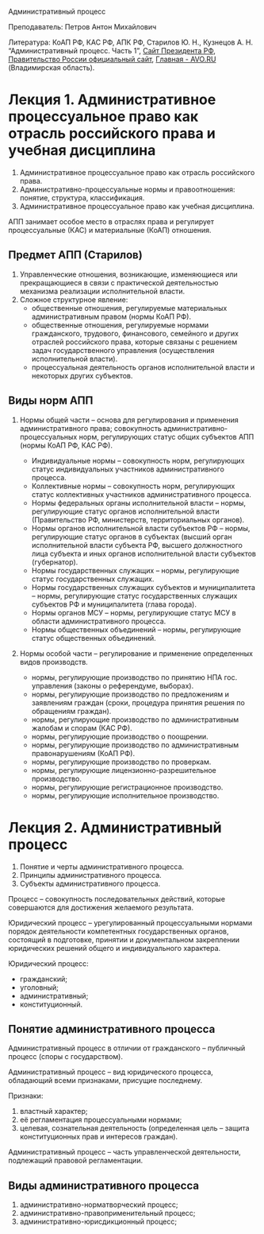 Административный процесс

Преподаватель: Петров Антон Михайлович

Литература: КоАП РФ, КАС РФ, АПК РФ, Старилов Ю. Н., Кузнецов А. Н. “Административный процесс. Часть 1”, [Сайт Президента РФ](http://www.kremlin.ru), [Правительство России официальный сайт](http://government.ru), [Главная - AVO.RU](https://avo.ru/) (Владимирская область).

# 	Лекция 1. Административное процессуальное право как отрасль российского права и учебная дисциплина

1. Административное процессуальное право как отрасль российского права.
2. Административно-процессуальные нормы и правоотношения: понятие, структура, классификация.
3. Административное процессуальное право как учебная дисциплина.

АПП занимает особое место в отраслях права и регулирует процессуальные (КАС) и материальные (КоАП) отношения.

## Предмет АПП (Старилов)

1. Управленческие отношения, возникающие, изменяющиеся или прекращающиеся в связи с практической деятельностью механизма реализации исполнительной власти.
2. Сложное структурное явление:
   - общественные отношения, регулируемые материальных административным правом (нормы КоАП РФ).
   - общественные отношения, регулируемые нормами гражданского, трудового, финансового, семейного и других отраслей российского права, которые связаны с решением задач государственного управления (осуществления исполнительной власти).
   - процессуальная деятельность органов исполнительной власти и некоторых других субъектов.

## Виды норм АПП

1. Нормы общей части – основа для регулирования и применения административного права; совокупность административно-процессуальных норм, регулирующих статус общих субъектов АПП (нормы КоАП РФ, КАС РФ).
   - Индивидуальные нормы – совокупность норм, регулирующих статус индивидуальных участников административного процесса.
   - Коллективные нормы – совокупность норм, регулирующих статус коллективных участников административного процесса.
   - Нормы федеральных органы исполнительной власти – нормы, регулирующие статус органов исполнительной власти (Правительство РФ, министерств, территориальных органов).
   - Нормы органов исполнительной власти субъектов РФ – нормы, регулирующие статус органов в субъектах (высший орган исполнительной власти субъекта РФ, высшего должностного лица субъекта и иных органов исполнительной власти субъектов (губернатор).
   - Нормы государственных служащих – нормы, регулирующие статус государственных служащих.
   - Нормы государственных служащих субъектов и муниципалитета – нормы, регулирующие статус государственных служащих субъектов РФ и муниципалитета (глава города).
   - Нормы органов МСУ – нормы, регулирующие статус МСУ в области административного процесса.
   - Нормы общественных объединений – нормы, регулирующие статус общественных объединений.

2. Нормы особой части – регулирование и применение определенных видов производств.
   - нормы, регулирующие производство по принятию НПА гос. управления (законы о референдуме, выборах).
   - нормы, регулирующие производство по предложениям и заявлениям граждан (сроки, процедура принятия решения по обращениям граждан). 
   - нормы, регулирующие производство по административным жалобам и спорам (КАС РФ).
   - нормы, регулирующие производство о поощрении.
   - нормы, регулирующие производство по административным правонарушениям (КоАП РФ).
   - нормы, регулирующие производство по проверкам.
   - нормы, регулирующие лицензионно-разрешительное производство.
   - нормы, регулирующие регистрационное производство.
   - нормы, регулирующие исполнительное производство.

# Лекция 2. Административный процесс

1. Понятие и черты административного процесса.
2. Принципы административного процесса.
3. Субъекты административного процесса.

Процесс – совокупность последовательных действий, которые совершаются для достижения желаемого результата.

Юридический процесс – урегулированный процессуальными нормами порядок деятельности компетентных государственных органов, состоящий в подготовке, принятии и документальном закреплении юридических решений общего и индивидуального характера.

Юридический процесс:

- гражданский;
- уголовный;
- административный;
- конституционный.

## Понятие административного процесса

Административный процесс в отличии от гражданского – публичный процесс (споры с государством).

Административный процесс – вид юридического процесса, обладающий всеми признаками, присущие последнему.

Признаки:

1. властный характер;
2. её регламентация процессуальными нормами;
3. целевая, сознательная деятельность (определенная цель – защита конституционных прав и интересов граждан).

Административный процесс – часть управленческой деятельности, подлежащий правовой регламентации.

## Виды административного процесса

1. административно-норматворческий процесс;
2. административно-правоприменительный процесс;
3. административно-юрисдикционный процесс;